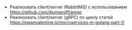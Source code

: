 * Реализовать client/server (RabbitMQ) с использованием https://github.com/djumanoff/amqp
* Реализовать client/server (gRPC) по циклу статей https://ewanvalentine.io/microservices-in-golang-part-1/
